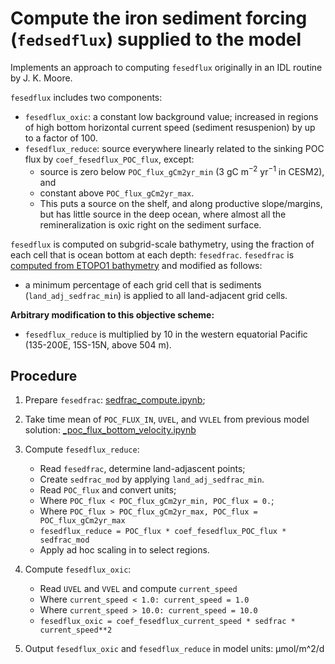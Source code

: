 # Compute the iron sediment forcing (`fedsedflux`) supplied to the model

Implements an approach to computing `fesedflux` originally in an IDL routine by J. K. Moore.

`fesedflux` includes two components:
- `fesedflux_oxic`: a constant low background value; increased in regions of high bottom horizontal current speed (sediment resuspenion) by up to a factor of 100.
- `fesedflux_reduce`: source everywhere linearly related to the sinking POC flux by `coef_fesedflux_POC_flux`, except: 
  - source is zero below `POC_flux_gCm2yr_min` (3 gC m$^{-2}$ yr$^{-1}$ in CESM2), and 
  - constant above `POC_flux_gCm2yr_max`.
  - This puts a source on the shelf, and along productive slope/margins, but has little source in the deep ocean, where almost all the remineralization is oxic right on the sediment surface.

`fesedflux` is computed on subgrid-scale bathymetry, using the fraction of each cell that is ocean bottom at each depth: `fesedfrac`. `fesedfrac` is [computed from ETOPO1 bathymetry](sedfrac_compute.ipynb) and modified as follows:
- a minimum percentage of each grid cell that is sediments (`land_adj_sedfrac_min`) is applied to all land-adjacent grid cells.


**Arbitrary modification to this objective scheme:**
- `fesedflux_reduce` is multiplied by 10 in the western equatorial Pacific (135-200E, 15S-15N, above 504 m). 


## Procedure

1. Prepare `fesedfrac`: [sedfrac_compute.ipynb](notebooks/sedfrac_compute.ipynb);

2. Take time mean of `POC_FLUX_IN`, `UVEL`, and `VVLEL` from previous model solution: [_poc_flux_bottom_velocity.ipynb](notebooks/_poc_flux_bottom_velocity.ipynb)

3. Compute `fesedflux_reduce`:
   - Read `fesedfrac`, determine land-adjascent points;
   - Create `sedfrac_mod` by applying `land_adj_sedfrac_min`.
   - Read `POC_flux` and convert units; 
   - Where `POC_flux < POC_flux_gCm2yr_min, POC_flux = 0.`;
   - Where `POC_flux > POC_flux_gCm2yr_max, POC_flux = POC_flux_gCm2yr_max`
   - `fesedflux_reduce = POC_flux * coef_fesedflux_POC_flux * sedfrac_mod`
   - Apply ad hoc scaling in to select regions.

4. Compute `fesedflux_oxic`:
   - Read `UVEL` and `VVEL` and compute `current_speed`
   - Where `current_speed < 1.0: current_speed = 1.0`
   - Where `current_speed > 10.0: current_speed = 10.0` 
   - `fesedflux_oxic = coef_fesedflux_current_speed * sedfrac * current_speed**2`
   

5. Output `fesedflux_oxic` and `fesedflux_reduce` in model units: µmol/m^2/d
   
